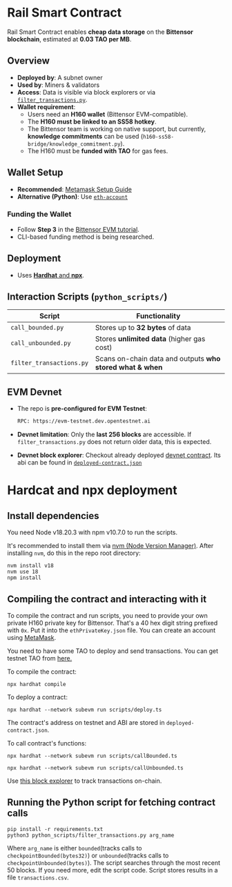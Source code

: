 # Rail Smart Contract  

Rail Smart Contract enables **cheap data storage** on the **Bittensor blockchain**, estimated at **0.03 TAO per MB**.  

## Overview  

- **Deployed by**: A subnet owner  
- **Used by**: Miners & validators  
- **Access**: Data is visible via block explorers or via [`filter_transactions.py`](python_scripts/filter_transactions.py).  
- **Wallet requirement**:  
  - Users need an **H160 wallet** (Bittensor EVM-compatible).  
  - The **H160 must be linked to an SS58 hotkey**.  
  - The Bittensor team is working on native support, but currently, **knowledge commitments** can be used (`h160-ss58-bridge/knowledge_commitment.py`).  
  - The H160 must be **funded with TAO** for gas fees.  

## Wallet Setup  

- **Recommended**: [Metamask Setup Guide](https://docs.bittensor.com/evm-tutorials/evm-mainnet-with-metamask-wallet)  
- **Alternative (Python)**: Use [`eth-account`](https://pypi.org/project/eth-account/)  

### Funding the Wallet  
- Follow **Step 3** in the [Bittensor EVM tutorial](https://docs.bittensor.com/evm-tutorials/evm-mainnet-with-metamask-wallet).  
- CLI-based funding method is being researched.  

## Deployment  

- Uses [**Hardhat** and **npx**](#install-dependencies).  

## Interaction Scripts (`python_scripts/`)  

| Script                  | Functionality |
|-------------------------|--------------|
| `call_bounded.py`       | Stores up to **32 bytes** of data |
| `call_unbounded.py`     | Stores **unlimited data** (higher gas cost) |
| `filter_transactions.py` | Scans on-chain data and outputs **who stored what & when** |

## EVM Devnet
  
- The repo is **pre-configured for EVM Testnet**:  
  ```sh
  RPC: https://evm-testnet.dev.opentestnet.ai
  ```
- **Devnet limitation**: Only the **last 256 blocks** are accessible. If `filter_transactions.py` does not return older data, this is expected.  

- **Devnet block explorer**: Checkout already deployed [devnet contract](https://evm-testscan.dev.opentensor.ai/address/0xBA1DbF6d0847Fbc46bFE2A0375dB03257fE1D9a0).
  Its abi can be found in [`deployed-contract.json`](deployed-contract.json)

# Hardcat and npx deployment

## Install dependencies

You need Node v18.20.3 with npm v10.7.0 to run the scripts.

It's recommended to install them via [nvm (Node Version Manager)](https://github.com/nvm-sh/nvm?tab=readme-ov-file#install--update-script).
After installing `nvm`, do this in the repo root directory:
```
nvm install v18
nvm use 18
npm install
```

## Compiling the contract and interacting with it
To compile the contract and run scripts, you need to provide your own private H160 private key for Bittensor. That's a 40 hex digit string prefixed with `0x`. Put it into the `ethPrivateKey.json` file. You can create an account using [MetaMask](https://docs.bittensor.com/evm-tutorials/evm-testnet-with-metamask-wallet).

You need to have some TAO to deploy and send transactions. You can get testnet TAO from [here.](https://evm-testnet.dev.opentensor.ai/faucet)

To compile the contract:

```npx hardhat compile```

To deploy a contract:

```npx hardhat --network subevm run scripts/deploy.ts```

The contract's address on testnet and ABI are stored in `deployed-contract.json`.

To call contract's functions:

```npx hardhat --network subevm run scripts/callBounded.ts```

```npx hardhat --network subevm run scripts/callUnbounded.ts```


Use [this block explorer](https://evm-testscan.dev.opentensor.ai) to track transactions on-chain.

## Running the Python script for fetching contract calls
```
pip install -r requirements.txt
python3 python_scripts/filter_transactions.py arg_name
```
Where `arg_name` is either `bounded`(tracks calls to `checkpointBounded(bytes32)`) or `unbounded`(tracks calls to `checkpointUnbounded(bytes)`).
The script searches through the most recent 50 blocks. If you need more, edit the script code.
Script stores results in a file `transactions.csv`.
